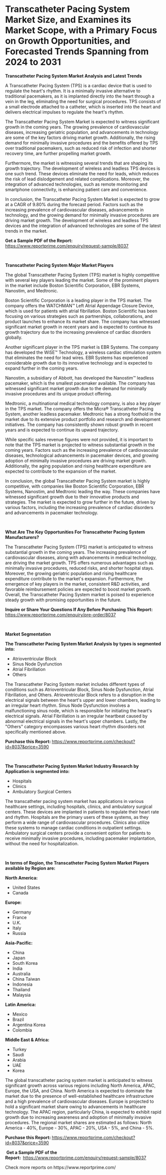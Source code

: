 <p><h1>Transcatheter Pacing System Market Size, and Examines its Market Scope, with a Primary Focus on Growth Opportunities, and Forecasted Trends Spanning from 2024 to 2031</h1></p><p><strong>Transcatheter Pacing System Market Analysis and Latest Trends</strong></p>
<p><p>A Transcatheter Pacing System (TPS) is a cardiac device that is used to regulate the heart's rhythm. It is a minimally invasive alternative to traditional pacemakers, as it is implanted directly into the heart through a vein in the leg, eliminating the need for surgical procedures. TPS consists of a small electrode attached to a catheter, which is inserted into the heart and delivers electrical impulses to regulate the heart's rhythm.</p><p>The Transcatheter Pacing System Market is expected to witness significant growth in the coming years. The growing prevalence of cardiovascular diseases, increasing geriatric population, and advancements in technology are some of the key factors driving market growth. Additionally, the rising demand for minimally invasive procedures and the benefits offered by TPS over traditional pacemakers, such as reduced risk of infection and shorter recovery time, are further propelling market growth.</p><p>Furthermore, the market is witnessing several trends that are shaping its growth trajectory. The development of wireless and leadless TPS devices is one such trend. These devices eliminate the need for leads, which reduces the risk of lead dislodgement and related complications. Moreover, the integration of advanced technologies, such as remote monitoring and smartphone connectivity, is enhancing patient care and convenience.</p><p>In conclusion, the Transcatheter Pacing System Market is expected to grow at a CAGR of 9.80% during the forecast period. Factors such as the increasing prevalence of cardiovascular diseases, advancements in technology, and the growing demand for minimally invasive procedures are driving market growth. The development of wireless and leadless TPS devices and the integration of advanced technologies are some of the latest trends in the market.</p></p>
<p><strong>Get a Sample PDF of the Report:&nbsp;</strong> <a href="https://www.reportprime.com/enquiry/request-sample/8037">https://www.reportprime.com/enquiry/request-sample/8037</a></p>
<p>&nbsp;</p>
<p><strong>Transcatheter Pacing System Major Market Players</strong></p>
<p><p>The global Transcatheter Pacing System (TPS) market is highly competitive with several key players leading the market. Some of the prominent players in the market include Boston Scientific Corporation, EBR Systems, Nanostim, and Medtronic.</p><p>Boston Scientific Corporation is a leading player in the TPS market. The company offers the WATCHMAN™ Left Atrial Appendage Closure Device, which is used for patients with atrial fibrillation. Boston Scientific has been focusing on various strategies such as partnerships, collaborations, and product launches to enhance its market share. The company has witnessed significant market growth in recent years and is expected to continue its growth trajectory due to the increasing prevalence of cardiac disorders globally.</p><p>Another significant player in the TPS market is EBR Systems. The company has developed the WiSE™ Technology, a wireless cardiac stimulation system that eliminates the need for lead wires. EBR Systems has experienced considerable growth due to its innovative technology and is expected to expand further in the coming years.</p><p>Nanostim, a subsidiary of Abbott, has developed the Nanostim™ leadless pacemaker, which is the smallest pacemaker available. The company has witnessed significant market growth due to the demand for minimally invasive procedures and its unique product offering.</p><p>Medtronic, a multinational medical technology company, is also a key player in the TPS market. The company offers the Micra® Transcatheter Pacing System, another leadless pacemaker. Medtronic has a strong foothold in the market due to its extensive product portfolio and research and development initiatives. The company has consistently shown robust growth in recent years and is expected to continue its upward trajectory.</p><p>While specific sales revenue figures were not provided, it is important to note that the TPS market is projected to witness substantial growth in the coming years. Factors such as the increasing prevalence of cardiovascular diseases, technological advancements in pacemaker devices, and growing adoption of minimally invasive procedures are driving market growth. Additionally, the aging population and rising healthcare expenditure are expected to contribute to the expansion of the market.</p><p>In conclusion, the global Transcatheter Pacing System market is highly competitive, with companies like Boston Scientific Corporation, EBR Systems, Nanostim, and Medtronic leading the way. These companies have witnessed significant growth due to their innovative products and strategies. The market is expected to grow further in the future, driven by various factors, including the increasing prevalence of cardiac disorders and advancements in pacemaker technology.</p></p>
<p>&nbsp;</p>
<p><strong>What Are The Key Opportunities For Transcatheter Pacing System Manufacturers?</strong></p>
<p><p>The Transcatheter Pacing System (TPS) market is anticipated to witness substantial growth in the coming years. The increasing prevalence of cardiovascular diseases, along with advancements in medical technology, are driving the market growth. TPS offers numerous advantages such as minimally invasive procedures, reduced risks, and shorter hospital stays. Moreover, the growing geriatric population and rising healthcare expenditure contribute to the market's expansion. Furthermore, the emergence of key players in the market, consistent R&D activities, and favorable reimbursement policies are expected to boost market growth. Overall, the Transcatheter Pacing System market is poised to experience steady growth with promising opportunities in the future.</p></p>
<p><strong>Inquire or Share Your Questions If Any Before Purchasing This Report:</strong> <a href="https://www.reportprime.com/enquiry/pre-order/8037">https://www.reportprime.com/enquiry/pre-order/8037</a></p>
<p>&nbsp;</p>
<p><strong>Market Segmentation</strong></p>
<p><strong>The Transcatheter Pacing System Market Analysis by types is segmented into:</strong></p>
<p><ul><li>Atrioventricular Block</li><li>Sinus Node Dysfunction</li><li>Atrial Fibrillation</li><li>Others</li></ul></p>
<p><p>The Transcatheter Pacing System market includes different types of conditions such as Atrioventricular Block, Sinus Node Dysfunction, Atrial Fibrillation, and Others. Atrioventricular Block refers to a disruption in the electrical signals between the heart's upper and lower chambers, leading to an irregular heart rhythm. Sinus Node Dysfunction involves a malfunctioning sinus node, which is responsible for initiating the heart's electrical signals. Atrial Fibrillation is an irregular heartbeat caused by abnormal electrical signals in the heart's upper chambers. Lastly, the "Others" category encompasses various heart rhythm disorders not specifically mentioned above.</p></p>
<p><strong>Purchase this Report:&nbsp;</strong><a href="https://www.reportprime.com/checkout?id=8037&price=3590">https://www.reportprime.com/checkout?id=8037&price=3590</a></p>
<p>&nbsp;</p>
<p><strong>The Transcatheter Pacing System Market Industry Research by Application is segmented into:</strong></p>
<p><ul><li>Hospitals</li><li>Clinics</li><li>Ambulatory Surgical Centers</li></ul></p>
<p><p>The transcatheter pacing system market has applications in various healthcare settings, including hospitals, clinics, and ambulatory surgical centers. These devices are implanted in patients to regulate their heart rate and rhythm. Hospitals are the primary users of these systems, as they perform a wide range of cardiovascular procedures. Clinics also utilize these systems to manage cardiac conditions in outpatient settings. Ambulatory surgical centers provide a convenient option for patients to receive minimally invasive procedures, including pacemaker implantation, without the need for hospitalization.</p></p>
<p>&nbsp;</p>
<p><strong>In terms of Region, the Transcatheter Pacing System Market Players available by Region are:</strong></p>
<p>
    <p> <strong> North America: </strong>
        <ul>
            <li>United States</li>
            <li>Canada</li>
        </ul>
        </p> 
    <p> <strong> Europe: </strong>
        <ul>
            <li>Germany</li>
            <li>France</li>
            <li>U.K.</li>
            <li>Italy</li>
            <li>Russia</li>
        </ul>
        </p> 
    <p> <strong> Asia-Pacific: </strong>
        <ul>
            <li>China</li>
            <li>Japan</li>
            <li>South Korea</li>
            <li>India</li>
            <li>Australia</li>
            <li>China Taiwan</li>
            <li>Indonesia</li>
            <li>Thailand</li>
            <li>Malaysia</li>
        </ul>
        </p> 
    <p> <strong> Latin America: </strong>
        <ul>
            <li>Mexico</li>
            <li>Brazil</li>
            <li>Argentina Korea</li>
            <li>Colombia</li>
        </ul>
        </p> 
    <p> <strong> Middle East & Africa: </strong>
        <ul>
            <li>Turkey</li>
            <li>Saudi</li>
            <li>Arabia</li>
            <li>UAE</li>
            <li>Korea</li>
        </ul>
    </p>
    </p>
<p><p>The global transcatheter pacing system market is anticipated to witness significant growth across various regions including North America, APAC, Europe, the USA, and China. North America is expected to dominate the market due to the presence of well-established healthcare infrastructure and a high prevalence of cardiovascular diseases. Europe is projected to hold a significant market share owing to advancements in healthcare technology. The APAC region, particularly China, is expected to exhibit rapid growth due to increasing awareness and adoption of minimally invasive procedures. The regional market shares are estimated as follows: North America - 40%, Europe - 30%, APAC - 20%, USA - 5%, and China - 5%.</p></p>
<p><strong>Purchase this Report: </strong><a href="https://www.reportprime.com/checkout?id=8037&price=3590">https://www.reportprime.com/checkout?id=8037&price=3590</a></p>
<p>&nbsp;<strong>Get a Sample PDF of the Report:&nbsp;&nbsp;</strong><a href="https://www.reportprime.com/enquiry/request-sample/8037">https://www.reportprime.com/enquiry/request-sample/8037</a></p>
<p><strong></strong></p>
<p>Check more reports on https://www.reportprime.com/</p>